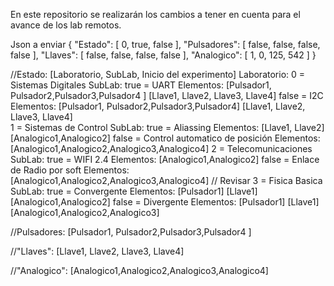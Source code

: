 En este repositorio se realizarán los cambios a tener en cuenta para el avance de los lab remotos.


Json a enviar 
{
  "Estado": [
    0,
    true,
    false
  ],
  "Pulsadores": [
    false,
    false,
    false,
    false
  ],
  "Llaves": [
    false,
    false,
    false,
    false
  ],
  "Analogico": [
    1,
    0,
    125,
    542
  ]
}

//Estado: [Laboratorio, SubLab, Inicio del experimento]
Laboratorio:
    0 = Sistemas Digitales
    SubLab:
        true = UART
            Elementos: 
                [Pulsador1, Pulsador2,Pulsador3,Pulsador4 ]
                [Llave1, Llave2, Llave3, Llave4]
        false = I2C
            Elementos: 
                [Pulsador1, Pulsador2,Pulsador3,Pulsador4]
                [Llave1, Llave2, Llave3, Llave4]   
    1 = Sistemas de Control
    SubLab: 
        true = Aliassing
            Elementos: 
                [Llave1, Llave2]
                [Analogico1,Analogico2]
        false = Control automatico de posición
            Elementos: 
                [Analogico1,Analogico2,Analogico3,Analogico4]
    2 = Telecomunicaciones
    SubLab:
        true = WIFI 2.4
            Elementos: 
                [Analogico1,Analogico2]
        false = Enlace de Radio por soft 
            Elementos: 
               [Analogico1,Analogico2,Analogico3,Analogico4] // Revisar
    3 = Fisica Basica
    SubLab:
        true = Convergente
            Elementos: 
            [Pulsador1]
            [Llave1]
            [Analogico1,Analogico2]
        false = Divergente
            Elementos: 
            [Pulsador1]
            [Llave1]
            [Analogico1,Analogico2,Analogico3]
            
//Pulsadores: [Pulsador1, Pulsador2,Pulsador3,Pulsador4 ]

//"Llaves":  [Llave1, Llave2, Llave3, Llave4]

//"Analogico": [Analogico1,Analogico2,Analogico3,Analogico4]